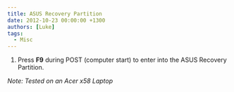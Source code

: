 ```yaml
---
title: ASUS Recovery Partition
date: 2012-10-23 00:00:00 +1300
authors: [Luke]
tags:
  - Misc
---
```


  1. Press **F9** during POST (computer start) to enter into the ASUS Recovery Partition.

_Note: Tested on an Acer x58 Laptop_
